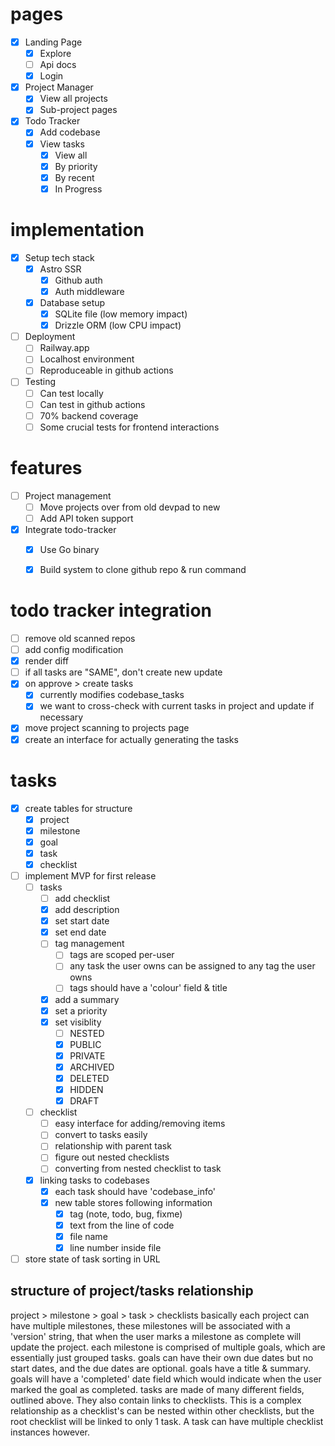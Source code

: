 # pages
- [x] Landing Page
    - [x] Explore
    - [ ] Api docs
    - [x] Login
- [x] Project Manager
    - [x] View all projects
    - [x] Sub-project pages
- [x] Todo Tracker
    - [x] Add codebase
    - [x] View tasks
        - [x] View all
        - [x] By priority
        - [x] By recent
        - [x] In Progress

# implementation
- [x] Setup tech stack
    - [x] Astro SSR
        - [x] Github auth
        - [x] Auth middleware
    - [x] Database setup
        - [x] SQLite file (low memory impact)
        - [x] Drizzle ORM (low CPU impact)
- [ ] Deployment
    - [ ] Railway.app
    - [ ] Localhost environment
    - [ ] Reproduceable in github actions
- [ ] Testing
    - [ ] Can test locally
    - [ ] Can test in github actions
    - [ ] 70% backend coverage
    - [ ] Some crucial tests for frontend interactions

# features
- [ ] Project management
    - [ ] Move projects over from old devpad to new
    - [ ] Add API token support
- [x] Integrate todo-tracker
    - [x] Use Go binary
    - [x] Build system to clone github repo & run command


# todo tracker integration
- [ ] remove old scanned repos
- [ ] add config modification
- [x] render diff
- [ ] if all tasks are "SAME", don't create new update
- [x] on approve > create tasks
    - [x] currently modifies codebase_tasks
    - [x] we want to cross-check with current tasks in project and update if necessary
- [x] move project scanning to projects page
- [x] create an interface for actually generating the tasks

# tasks
- [x] create tables for structure
    - [x] project
    - [x] milestone
    - [x] goal
    - [x] task
    - [x] checklist
- [ ] implement MVP for first release
    - [ ] tasks
        - [ ] add checklist
        - [x] add description
        - [x] set start date
        - [x] set end date
        - [ ] tag management
            - [ ] tags are scoped per-user
            - [ ] any task the user owns can be assigned to any tag the user owns
            - [ ] tags should have a 'colour' field & title
        - [x] add a summary
        - [x] set a priority
        - [x] set visiblity
            - [ ] NESTED
            - [x] PUBLIC
            - [x] PRIVATE
            - [x] ARCHIVED
            - [x] DELETED
            - [x] HIDDEN
            - [x] DRAFT
    - [ ] checklist
        - [ ] easy interface for adding/removing items
        - [ ] convert to tasks easily
        - [ ] relationship with parent task
        - [ ] figure out nested checklists
        - [ ] converting from nested checklist to task
    - [x] linking tasks to codebases
        - [x] each task should have 'codebase_info'
        - [x] new table stores following information
            - [x] tag (note, todo, bug, fixme)
            - [x] text from the line of code
            - [x] file name
            - [x] line number inside file
- [ ] store state of task sorting in URL

## structure of project/tasks relationship
project > milestone > goal > task > checklists
basically each project can have multiple milestones, these milestones will be associated with a 'version' string, that when the user marks a milestone as complete will update the project.
each milestone is comprised of multiple goals, which are essentially just grouped tasks. goals can have their own due dates but no start dates, and the due dates are optional. goals have a title & summary. goals will have a 'completed' date field which would indicate when the user marked the goal as completed.
tasks are made of many different fields, outlined above. They also contain links to checklists. This is a complex relationship as a checklist's can be nested within other checklists, but the root checklist will be linked to only 1 task. A task can have multiple checklist instances however.

